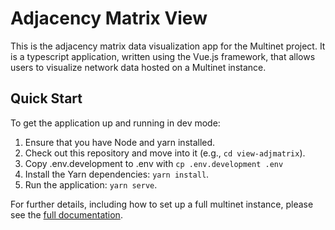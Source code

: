 # Adjacency Matrix View

This is the adjacency matrix data visualization app for the Multinet project.
It is a typescript application, written using the Vue.js framework, that allows
users to visualize network data hosted on a Multinet instance.

## Quick Start

To get the application up and running in dev mode:

1. Ensure that you have Node and yarn installed.
2. Check out this repository and move into it (e.g., `cd view-adjmatrix`).
3. Copy .env.development to .env with `cp .env.development .env`
4. Install the Yarn dependencies: `yarn install`.
5. Run the application: `yarn serve`.

For further details, including how to set up a full multinet instance, please
see the [full documentation](https://multinet-app.readthedocs.io).
